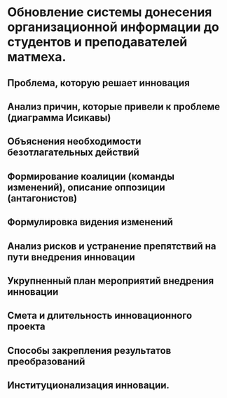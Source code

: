 # Обновление системы донесения организационной информации до студентов и преподавателей матмеха.

## Проблема, которую решает инновация

## Анализ причин, которые привели к проблеме (диаграмма Исикавы)

## Объяснения необходимости безотлагательных действий

## Формирование коалиции (команды изменений), описание оппозиции (антагонистов)

## Формулировка видения изменений

## Анализ рисков и устранение препятствий на пути внедрения инновации

## Укрупненный план мероприятий внедрения инновации

## Смета и длительность инновационного проекта

## Способы закрепления результатов преобразований

## Институционализация инновации.
